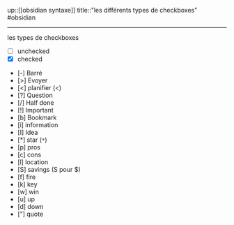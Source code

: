 up::[[obsidian syntaxe]]
title::"les différents types de checkboxes"
#obsidian 

----
les types de checkboxes

 - [ ] unchecked
 - [x] checked
 - [-] Barré
 - [>] Evoyer
 - [<] planifier (<)
 - [?] Question
 - [/] Half done
 - [!] Important
 - [b] Bookmark
 - [i] information
 - [I] Idea
 - [*] star (`*`)
 - [p] pros
 - [c] cons
 - [l] location
 - [S] savings (S pour $)
 - [f] fire
 - [k] key
 - [w] win
 - [u] up
 - [d] down
 - ["] quote 

 